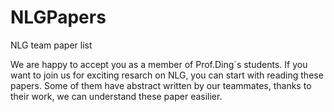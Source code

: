 # NLGPapers
NLG team paper list

We are happy to accept you as a member of Prof.Ding`s students. 
If you want to join us for exciting resarch on NLG, you can start with reading these papers.
Some of them have abstract written by our teammates, thanks to their work, we can understand these paper easilier.
